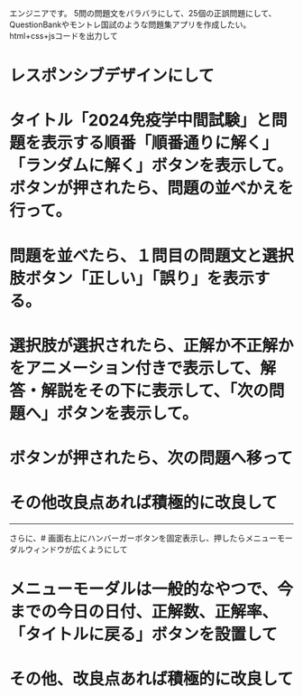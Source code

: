 エンジニアです。
5問の問題文をバラバラにして、25個の正誤問題にして、QuestionBankやモントレ国試のような問題集アプリを作成したい。html+css+jsコードを出力して
# レスポンシブデザインにして
# タイトル「2024免疫学中間試験」と問題を表示する順番「順番通りに解く」「ランダムに解く」ボタンを表示して。ボタンが押されたら、問題の並べかえを行って。
# 問題を並べたら、１問目の問題文と選択肢ボタン「正しい」「誤り」を表示する。
# 選択肢が選択されたら、正解か不正解かをアニメーション付きで表示して、解答・解説をその下に表示して、「次の問題へ」ボタンを表示して。
# ボタンが押されたら、次の問題へ移って
# その他改良点あれば積極的に改良して



-------------------

さらに、# 画面右上にハンバーガーボタンを固定表示し、押したらメニューモーダルウィンドウが広くようにして
# メニューモーダルは一般的なやつで、今までの今日の日付、正解数、正解率、「タイトルに戻る」ボタンを設置して
# その他、改良点あれば積極的に改良して